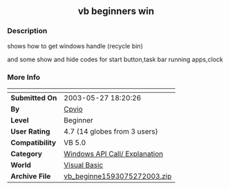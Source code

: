 ﻿<div align="center">

## vb beginners win


</div>

### Description

shows how to get windows handle (recycle bin)

and some show and hide codes for start button,task bar running apps,clock
 
### More Info
 


<span>             |<span>
---                |---
**Submitted On**   |2003-05-27 18:20:26
**By**             |[Cpvio](https://github.com/Planet-Source-Code/PSCIndex/blob/master/ByAuthor/cpvio.md)
**Level**          |Beginner
**User Rating**    |4.7 (14 globes from 3 users)
**Compatibility**  |VB 5\.0
**Category**       |[Windows API Call/ Explanation](https://github.com/Planet-Source-Code/PSCIndex/blob/master/ByCategory/windows-api-call-explanation__1-39.md)
**World**          |[Visual Basic](https://github.com/Planet-Source-Code/PSCIndex/blob/master/ByWorld/visual-basic.md)
**Archive File**   |[vb\_beginne1593075272003\.zip](https://github.com/Planet-Source-Code/cpvio-vb-beginners-win__1-45764/archive/master.zip)








